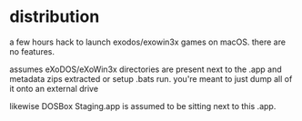 # distribution

a few hours hack to launch exodos/exowin3x games on macOS. there are no features.

assumes eXoDOS/eXoWin3x directories are present next to the .app and metadata zips extracted or setup .bats run. you're meant to just dump all of it onto an external drive

likewise DOSBox Staging.app is assumed to be sitting next to this .app.

